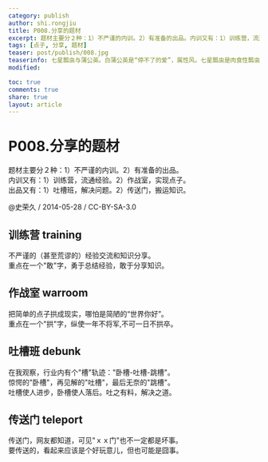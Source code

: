 ```yaml
---
category: publish
author: shi.rongjiu
title: P008.分享的题材
excerpt: 题材主要分２种：1）不严谨的内训。2）有准备的出品。内训又有：1）训练营，流通经验。2）作战室，实现点子。出品又有：1）吐槽班，解决问题。2）传送门，搬运知识。
tags: [点子, 分享, 题材]
teaser: post/publish/008.jpg
teaserinfo: 七星瓢虫与蒲公英。白蒲公英是“停不了的爱”，属性风。七星瓢虫是肉食性瓢虫（注：植食性瓢虫对农业有害），它一天可以吃掉一百三十多只蚜虫，所以是农民的好朋友。
modified: 

toc: true
comments: true
share: true
layout: article
---
```


# P008.分享的题材

题材主要分２种：1）不严谨的内训。2）有准备的出品。  
内训又有：1）训练营，流通经验。2）作战室，实现点子。  
出品又有：1）吐槽班，解决问题。2）传送门，搬运知识。

@史荣久 / 2014-05-28 / CC-BY-SA-3.0 

## 训练营 training

不严谨的（甚至荒谬的）经验交流和知识分享。  
重点在一个"敢"字，勇于总结经验，敢于分享知识。

## 作战室 warroom

把简单的点子拱成现实，哪怕是简陋的“世界你好”。  
重点在一个"拱"字，纵使一年不将军,不可一日不拱卒。

## 吐槽班 debunk

在我观察，行业内有个"槽"轨迹："卧槽-吐槽-跳槽"。  
惊愕的"卧槽"，再见解的"吐槽"，最后无奈的"跳槽"。  
吐槽使人进步，卧槽使人落后。吐之有料，解决之道。

## 传送门 teleport

传送门，网友都知道，可见"ｘｘ门"也不一定都是坏事。  
要传送的，看起来应该是个好玩意儿，但也可能是囧事。

